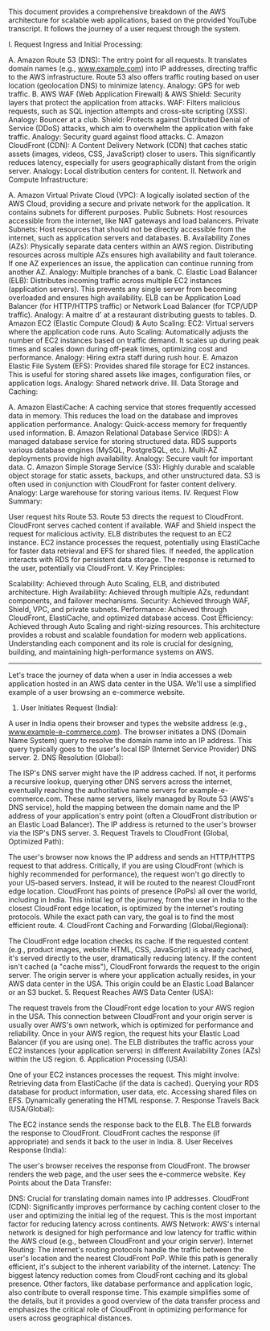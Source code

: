 This document provides a comprehensive breakdown of the AWS architecture for scalable web applications, based on the provided YouTube transcript.  It follows the journey of a user request through the system.

I. Request Ingress and Initial Processing:

A. Amazon Route 53 (DNS): The entry point for all requests. It translates domain names (e.g., www.example.com) into IP addresses, directing traffic to the AWS infrastructure. Route 53 also offers traffic routing based on user location (geolocation DNS) to minimize latency. Analogy: GPS for web traffic.
B. AWS WAF (Web Application Firewall) & AWS Shield: Security layers that protect the application from attacks.
WAF: Filters malicious requests, such as SQL injection attempts and cross-site scripting (XSS). Analogy: Bouncer at a club.
Shield: Protects against Distributed Denial of Service (DDoS) attacks, which aim to overwhelm the application with fake traffic. Analogy: Security guard against flood attacks.
C. Amazon CloudFront (CDN): A Content Delivery Network (CDN) that caches static assets (images, videos, CSS, JavaScript) closer to users. This significantly reduces latency, especially for users geographically distant from the origin server. Analogy: Local distribution centers for content.
II. Network and Compute Infrastructure:

A. Amazon Virtual Private Cloud (VPC): A logically isolated section of the AWS Cloud, providing a secure and private network for the application. It contains subnets for different purposes.
Public Subnets: Host resources accessible from the internet, like NAT gateways and load balancers.
Private Subnets: Host resources that should not be directly accessible from the internet, such as application servers and databases.
B. Availability Zones (AZs): Physically separate data centers within an AWS region. Distributing resources across multiple AZs ensures high availability and fault tolerance. If one AZ experiences an issue, the application can continue running from another AZ. Analogy: Multiple branches of a bank.
C. Elastic Load Balancer (ELB): Distributes incoming traffic across multiple EC2 instances (application servers). This prevents any single server from becoming overloaded and ensures high availability. ELB can be Application Load Balancer (for HTTP/HTTPS traffic) or Network Load Balancer (for TCP/UDP traffic). Analogy: A maitre d' at a restaurant distributing guests to tables.
D. Amazon EC2 (Elastic Compute Cloud) & Auto Scaling:
EC2: Virtual servers where the application code runs.
Auto Scaling: Automatically adjusts the number of EC2 instances based on traffic demand. It scales up during peak times and scales down during off-peak times, optimizing cost and performance. Analogy: Hiring extra staff during rush hour.
E. Amazon Elastic File System (EFS): Provides shared file storage for EC2 instances. This is useful for storing shared assets like images, configuration files, or application logs. Analogy: Shared network drive.
III. Data Storage and Caching:

A. Amazon ElastiCache: A caching service that stores frequently accessed data in memory. This reduces the load on the database and improves application performance. Analogy: Quick-access memory for frequently used information.
B. Amazon Relational Database Service (RDS): A managed database service for storing structured data. RDS supports various database engines (MySQL, PostgreSQL, etc.). Multi-AZ deployments provide high availability. Analogy: Secure vault for important data.
C. Amazon Simple Storage Service (S3): Highly durable and scalable object storage for static assets, backups, and other unstructured data. S3 is often used in conjunction with CloudFront for faster content delivery. Analogy: Large warehouse for storing various items.
IV. Request Flow Summary:

User request hits Route 53.
Route 53 directs the request to CloudFront.
CloudFront serves cached content if available.
WAF and Shield inspect the request for malicious activity.
ELB distributes the request to an EC2 instance.
EC2 instance processes the request, potentially using ElastiCache for faster data retrieval and EFS for shared files.
If needed, the application interacts with RDS for persistent data storage.
The response is returned to the user, potentially via CloudFront.
V. Key Principles:

Scalability: Achieved through Auto Scaling, ELB, and distributed architecture.
High Availability: Achieved through multiple AZs, redundant components, and failover mechanisms.
Security: Achieved through WAF, Shield, VPC, and private subnets.
Performance: Achieved through CloudFront, ElastiCache, and optimized database access.
Cost Efficiency: Achieved through Auto Scaling and right-sizing resources.
This architecture provides a robust and scalable foundation for modern web applications.  Understanding each component and its role is crucial for designing, building, and maintaining high-performance systems on AWS.

---------------------------------------------------------------------------------------------------------------------------------------------------------------------------------------------------------------------

Let's trace the journey of data when a user in India accesses a web application hosted in an AWS data center in the USA.  We'll use a simplified example of a user browsing an e-commerce website.

1. User Initiates Request (India):

A user in India opens their browser and types the website address (e.g., www.example-e-commerce.com).
The browser initiates a DNS (Domain Name System) query to resolve the domain name into an IP address. This query typically goes to the user's local ISP (Internet Service Provider) DNS server.
2. DNS Resolution (Global):

The ISP's DNS server might have the IP address cached. If not, it performs a recursive lookup, querying other DNS servers across the internet, eventually reaching the authoritative name servers for example-e-commerce.com. These name servers, likely managed by Route 53 (AWS's DNS service), hold the mapping between the domain name and the IP address of your application's entry point (often a CloudFront distribution or an Elastic Load Balancer).
The IP address is returned to the user's browser via the ISP's DNS server.
3. Request Travels to CloudFront (Global, Optimized Path):

The user's browser now knows the IP address and sends an HTTP/HTTPS request to that address.
Critically, if you are using CloudFront (which is highly recommended for performance), the request won't go directly to your US-based servers. Instead, it will be routed to the nearest CloudFront edge location. CloudFront has points of presence (PoPs) all over the world, including in India.
This initial leg of the journey, from the user in India to the closest CloudFront edge location, is optimized by the internet's routing protocols. While the exact path can vary, the goal is to find the most efficient route.
4. CloudFront Caching and Forwarding (Global/Regional):

The CloudFront edge location checks its cache. If the requested content (e.g., product images, website HTML, CSS, JavaScript) is already cached, it's served directly to the user, dramatically reducing latency.
If the content isn't cached (a "cache miss"), CloudFront forwards the request to the origin server. The origin server is where your application actually resides, in your AWS data center in the USA. This origin could be an Elastic Load Balancer or an S3 bucket.
5. Request Reaches AWS Data Center (USA):

The request travels from the CloudFront edge location to your AWS region in the USA. This connection between CloudFront and your origin server is usually over AWS's own network, which is optimized for performance and reliability.
Once in your AWS region, the request hits your Elastic Load Balancer (if you are using one). The ELB distributes the traffic across your EC2 instances (your application servers) in different Availability Zones (AZs) within the US region.
6. Application Processing (USA):

One of your EC2 instances processes the request. This might involve:
Retrieving data from ElastiCache (if the data is cached).
Querying your RDS database for product information, user data, etc.
Accessing shared files on EFS.
Dynamically generating the HTML response.
7. Response Travels Back (USA/Global):

The EC2 instance sends the response back to the ELB.
The ELB forwards the response to CloudFront.
CloudFront caches the response (if appropriate) and sends it back to the user in India.
8. User Receives Response (India):

The user's browser receives the response from CloudFront.
The browser renders the web page, and the user sees the e-commerce website.
Key Points about the Data Transfer:

DNS: Crucial for translating domain names into IP addresses.
CloudFront (CDN): Significantly improves performance by caching content closer to the user and optimizing the initial leg of the request. This is the most important factor for reducing latency across continents.
AWS Network: AWS's internal network is designed for high performance and low latency for traffic within the AWS cloud (e.g., between CloudFront and your origin server).
Internet Routing: The internet's routing protocols handle the traffic between the user's location and the nearest CloudFront PoP. While this path is generally efficient, it's subject to the inherent variability of the internet.
Latency: The biggest latency reduction comes from CloudFront caching and its global presence. Other factors, like database performance and application logic, also contribute to overall response time.
This example simplifies some of the details, but it provides a good overview of the data transfer process and emphasizes the critical role of CloudFront in optimizing performance for users across geographical distances.
